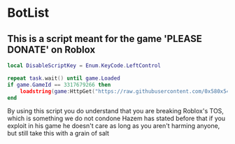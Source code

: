 # BotList

## This is a script meant for the game 'PLEASE DONATE' on Roblox


```lua
local DisableScriptKey = Enum.KeyCode.LeftControl

repeat task.wait() until game.Loaded
if game.GameId == 3317679266 then
    loadstring(game:HttpGet("https://raw.githubusercontent.com/0x580x540x43/ScammerList/main/Main.lua"))(DisableScriptKey)
end
```

By using this script you do understand that you are breaking Roblox's TOS, which is something we do not condone
Hazem has stated before that if you exploit in his game he doesn't care as long as you aren't harming anyone, but still take this with a grain of salt 
